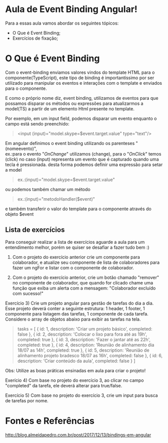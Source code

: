 
# Aula de Event Binding Angular!

Para a essas aula vamos abordar os seguintes tópicos:
- O Que é Event Binding;
- Exercícios de fixação;

# O Que é Event Binding 

Com o event-binding enviamos valores vindos do template HTML para o componente(TypeScript), este tipo de binding é importantíssimo por ser utilizado para manipular os eventos e interações com o template e enviados para o componente.

E como o próprio nome diz, event binding, utilizamos de eventos para que possamos disparar os métodos ou expressões para atualizarmos a model(TS) a partir de um elemento Html presente no template.

Por exemplo, em um input field, podemos disparar um evento enquanto o campo está sendo preenchido:

><input (input)="model.skype=$event.target.value" type="text"/>

Em angular definimos o event binding utilizando os parenteses "(nomeevento)",  
ex.:para o evento "_OnChange_" utilizamos (change), para o "_OnClick_" temos (click) no caso (input) representa um evento que é capturado quando uma tecla é pressionada. desta forma podemos definir uma expressão para setar a model

> ex.:(input)="model.skype=$event.target.value"

ou podemos também chamar um método

> ex.:(input)="metodoHandler($event)"

e também transferir o valor do template para o componente através do objeto $event

## Lista de exercícios
Para conseguir realizar a lista de exercícios aguarde a aula para um entendimento melhor, porém se quiser se desafiar a fazer tudo bem :)

1) Com o projeto do exercício anterior crie um componente para colaborador, e atualize seu componente de lista de colaboradores para fazer um ngFor e listar com o componente de colaborador.

2) Com o projeto do exercício anterior, crie um botão chamado "remover" no componente de colaborador, que quando for clicado chame uma função que exiba um alerta com a mensagem: "Colaborador excluído com sucesso!"

Exercício 3) Crie um projeto angular para gestão de tarefas do dia a dia. Esse projeto deverá conter a seguinte estrutura: 1 header, 1 footer, 1 componente para listagem das tarefas, 1 componente de cada tarefa. Considere o array de objetos abaixo para exibir as tarefas na tela.

> tasks = [
    {
        id: 1,
        description: 'Criar um projeto básico',
        completed: false
    },
    {
        id: 2,
        description: 'Colocar o lixo para fora até as 19h',
        completed: true
    },
    {
        id: 3,
        description: 'Fazer o jantar até as 22h',
        completed: true
    },
    {
        id: 4,
        description: 'Reunião de alinhamento dia 18/07 as 14h',
        completed: true
    },
    {
        id: 5,
        description: 'Reunião de alinhamento projeto bradesco 18/07 as 16h',
        completed: false
    },
    {
        id: 6,
        description: 'Criar conteúdo da aula',
        completed: false
    }
]

Obs: Utilize as boas práticas ensinadas em aula para criar o projeto!

Exerício 4) Com base no projeto do exercício 3, ao clicar no campo "completed" da tarefa, ele deverá alterar para true/false.

Exercício 5) Com base no projeto do exercício 3, crie um input para busca de tarefas por nome.

# Fontes e Referências
http://blog.almeidapedro.com.br/post/2017/12/13/bindings-em-angular

